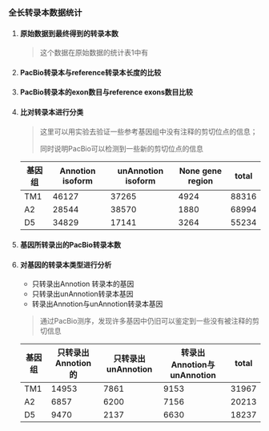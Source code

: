 ### 全长转录本数据统计

1. ####  原始数据到最终得到的转录本数

   > 这个数据在原始数据的统计表1中有

2. #### PacBio转录本与reference转录本长度的比较

   

3. #### PacBio转录本的exon数目与reference exons数目比较

   

4. #### 比对转录本进行分类

   > 这里可以用实验去验证一些参考基因组中没有注释的剪切位点的信息；
   >
   > 同时说明PacBio可以检测到一些新的剪切位点的信息

   | 基因组 | Annotion isoform | unAnnotion isoform | None gene region | total |
   | ------ | ---------------- | ------------------ | ---------------- | ----- |
   | TM1    | 46127            | 37265              | 4924             | 88316 |
   | A2     | 28544            | 38570              | 1880             | 68994 |
   | D5     | 34829            | 17141              | 3264             | 55234 |

5. #### 基因所转录出的PacBio转录本数



1. #### 对基因的转录本类型进行分析

   + 只转录出Annotion 转录本的基因
   + 只转录出unAnnotion转录本基因
   + 转录出Annotion与unAnnotion转录本基因

   > 通过PacBio测序，发现许多基因中仍旧可以鉴定到一些没有被注释的剪切信息

   | 基因组 | 只转录出Annotion 的 | 只转录出unAnnotion | 转录出Annotion与unAnnotion | total |
   | ------ | ------------------- | ------------------ | -------------------------- | ----- |
   | TM1    | 14953               | 7861               | 9153                       | 31967 |
   | A2     | 6857                | 6200               | 7156                       | 20213 |
   | D5     | 9470                | 2137               | 6630                       | 18237 |

   


